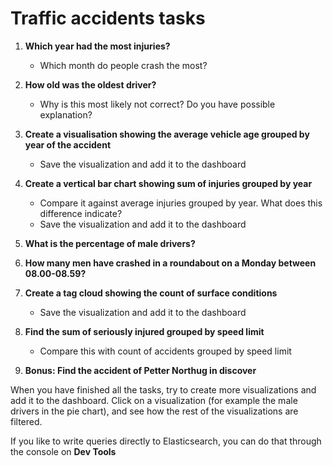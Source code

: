 # Traffic accidents tasks

1. **Which year had the most injuries?**
	* Which month do people crash the most?

2. **How old was the oldest driver?** 
	* Why is this most likely not correct? Do you have possible explanation?

3. **Create a visualisation showing the average vehicle age grouped by year of the accident**
	* Save the visualization and add it to the dashboard

4. **Create a vertical bar chart showing sum of injuries grouped by year**
	* Compare it against average injuries grouped by year. What does this difference indicate?
	* Save the visualization and add it to the dashboard

5. **What is the percentage of male drivers?**

6. **How many men have crashed in a roundabout on a Monday between 08.00-08.59?**

7. **Create a tag cloud showing the count of surface conditions**
	* Save the visualization and add it to the dashboard

8. **Find the sum of seriously injured grouped by speed limit**
	* Compare this with count of accidents grouped by speed limit

9. **Bonus: Find the accident of Petter Northug in discover**

When you have finished all the tasks, try to create more visualizations and add it to the dashboard. Click on a visualization (for example the male drivers in the pie chart), and see how the rest of the visualizations are filtered. 

If you like to write queries directly to Elasticsearch, you can do that through the console on **Dev Tools**
